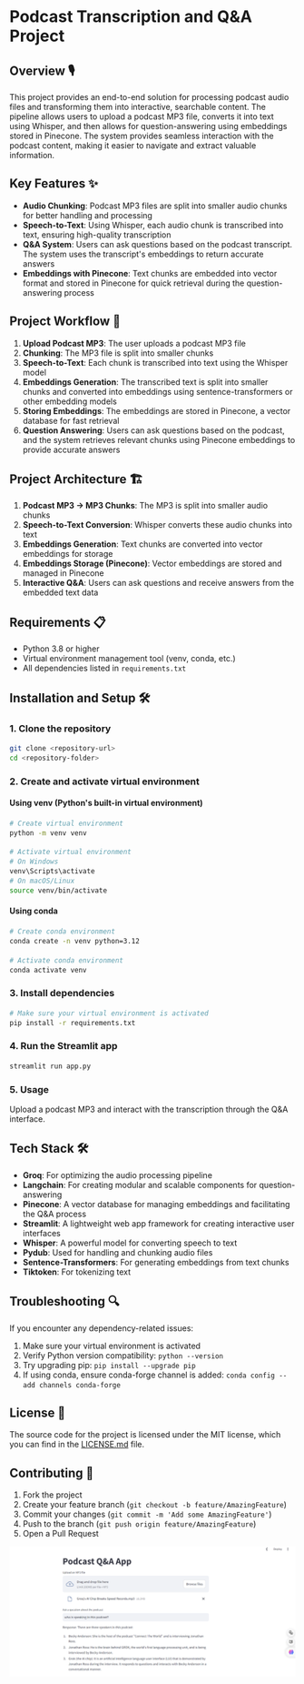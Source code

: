 # Podcast Transcription and Q&A Project

## Overview 🎙️

This project provides an end-to-end solution for processing podcast audio files and transforming them into interactive, searchable content. The pipeline allows users to upload a podcast MP3 file, converts it into text using Whisper, and then allows for question-answering using embeddings stored in Pinecone. The system provides seamless interaction with the podcast content, making it easier to navigate and extract valuable information.

## Key Features ✨

- **Audio Chunking**: Podcast MP3 files are split into smaller audio chunks for better handling and processing
- **Speech-to-Text**: Using Whisper, each audio chunk is transcribed into text, ensuring high-quality transcription
- **Q&A System**: Users can ask questions based on the podcast transcript. The system uses the transcript's embeddings to return accurate answers
- **Embeddings with Pinecone**: Text chunks are embedded into vector format and stored in Pinecone for quick retrieval during the question-answering process

## Project Workflow 🔄

1. **Upload Podcast MP3**: The user uploads a podcast MP3 file
2. **Chunking**: The MP3 file is split into smaller chunks
3. **Speech-to-Text**: Each chunk is transcribed into text using the Whisper model
4. **Embeddings Generation**: The transcribed text is split into smaller chunks and converted into embeddings using sentence-transformers or other embedding models
5. **Storing Embeddings**: The embeddings are stored in Pinecone, a vector database for fast retrieval
6. **Question Answering**: Users can ask questions based on the podcast, and the system retrieves relevant chunks using Pinecone embeddings to provide accurate answers

## Project Architecture 🏗️

1. **Podcast MP3 → MP3 Chunks**: The MP3 is split into smaller audio chunks
2. **Speech-to-Text Conversion**: Whisper converts these audio chunks into text
3. **Embeddings Generation**: Text chunks are converted into vector embeddings for storage
4. **Embeddings Storage (Pinecone)**: Vector embeddings are stored and managed in Pinecone
5. **Interactive Q&A**: Users can ask questions and receive answers from the embedded text data

## Requirements 📋

- Python 3.8 or higher
- Virtual environment management tool (venv, conda, etc.)
- All dependencies listed in `requirements.txt`

## Installation and Setup 🛠️

### 1. Clone the repository

```bash
git clone <repository-url>
cd <repository-folder>
```

### 2. Create and activate virtual environment

#### Using venv (Python's built-in virtual environment)
```bash
# Create virtual environment
python -m venv venv

# Activate virtual environment
# On Windows
venv\Scripts\activate
# On macOS/Linux
source venv/bin/activate
```

#### Using conda
```bash
# Create conda environment
conda create -n venv python=3.12

# Activate conda environment
conda activate venv
```

### 3. Install dependencies

```bash
# Make sure your virtual environment is activated
pip install -r requirements.txt
```

### 4. Run the Streamlit app

```bash
streamlit run app.py
```

### 5. Usage
Upload a podcast MP3 and interact with the transcription through the Q&A interface.

## Tech Stack 🛠️

- **Groq**: For optimizing the audio processing pipeline
- **Langchain**: For creating modular and scalable components for question-answering
- **Pinecone**: A vector database for managing embeddings and facilitating the Q&A process
- **Streamlit**: A lightweight web app framework for creating interactive user interfaces
- **Whisper**: A powerful model for converting speech to text
- **Pydub**: Used for handling and chunking audio files
- **Sentence-Transformers**: For generating embeddings from text chunks
- **Tiktoken**: For tokenizing text

## Troubleshooting 🔍

If you encounter any dependency-related issues:
1. Make sure your virtual environment is activated
2. Verify Python version compatibility: `python --version`
3. Try upgrading pip: `pip install --upgrade pip`
4. If using conda, ensure conda-forge channel is added: `conda config --add channels conda-forge`

## License 📄

The source code for the project is licensed under the MIT license, which you can find in the [LICENSE.md](LICENSE.md) file.

## Contributing 🤝

1. Fork the project
2. Create your feature branch (`git checkout -b feature/AmazingFeature`)
3. Commit your changes (`git commit -m 'Add some AmazingFeature'`)
4. Push to the branch (`git push origin feature/AmazingFeature`)
5. Open a Pull Request

![Alt text](img.png)